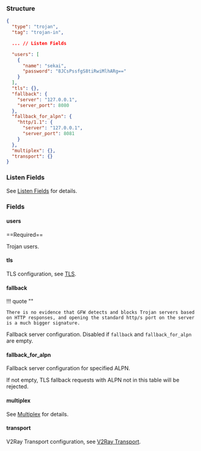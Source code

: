### Structure

```json
{
  "type": "trojan",
  "tag": "trojan-in",

  ... // Listen Fields

  "users": [
    {
      "name": "sekai",
      "password": "8JCsPssfgS8tiRwiMlhARg=="
    }
  ],
  "tls": {},
  "fallback": {
    "server": "127.0.0.1",
    "server_port": 8080
  },
  "fallback_for_alpn": {
    "http/1.1": {
      "server": "127.0.0.1",
      "server_port": 8081
    }
  },
  "multiplex": {},
  "transport": {}
}
```

### Listen Fields

See [Listen Fields](/configuration/shared/listen/) for details.

### Fields

#### users

==Required==

Trojan users.

#### tls

TLS configuration, see [TLS](/configuration/shared/tls/#inbound).

#### fallback

!!! quote ""

    There is no evidence that GFW detects and blocks Trojan servers based on HTTP responses, and opening the standard http/s port on the server is a much bigger signature.

Fallback server configuration. Disabled if `fallback` and `fallback_for_alpn` are empty.

#### fallback_for_alpn

Fallback server configuration for specified ALPN.

If not empty, TLS fallback requests with ALPN not in this table will be rejected.

#### multiplex

See [Multiplex](/configuration/shared/multiplex#inbound) for details.

#### transport

V2Ray Transport configuration, see [V2Ray Transport](/configuration/shared/v2ray-transport/).
